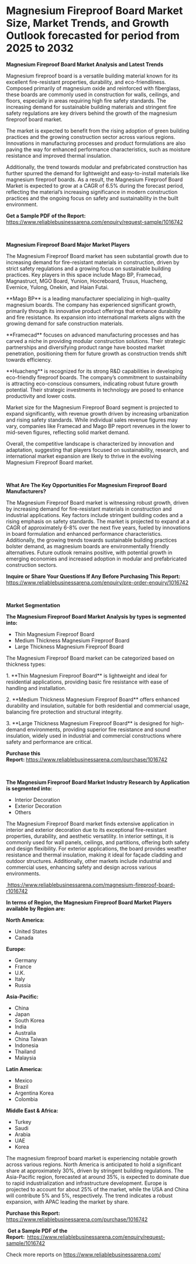 <p><h1>Magnesium Fireproof Board Market Size, Market Trends, and Growth Outlook forecasted for period from 2025 to 2032</h1></p><p><strong>Magnesium Fireproof Board Market Analysis and Latest Trends</strong></p>
<p><p>Magnesium fireproof board is a versatile building material known for its excellent fire-resistant properties, durability, and eco-friendliness. Composed primarily of magnesium oxide and reinforced with fiberglass, these boards are commonly used in construction for walls, ceilings, and floors, especially in areas requiring high fire safety standards. The increasing demand for sustainable building materials and stringent fire safety regulations are key drivers behind the growth of the magnesium fireproof board market.</p><p>The market is expected to benefit from the rising adoption of green building practices and the growing construction sector across various regions. Innovations in manufacturing processes and product formulations are also paving the way for enhanced performance characteristics, such as moisture resistance and improved thermal insulation.</p><p>Additionally, the trend towards modular and prefabricated construction has further spurred the demand for lightweight and easy-to-install materials like magnesium fireproof boards. As a result, the Magnesium Fireproof Board Market is expected to grow at a CAGR of 6.5% during the forecast period, reflecting the material’s increasing significance in modern construction practices and the ongoing focus on safety and sustainability in the built environment.</p></p>
<p><strong>Get a Sample PDF of the Report:&nbsp;</strong> <a href="https://www.reliablebusinessarena.com/enquiry/request-sample/1016742?utm_campaign=3586&utm_medium=2&utm_source=Github&utm_content=ia&utm_term=02042025&utm_id=magnesium-fireproof-board">https://www.reliablebusinessarena.com/enquiry/request-sample/1016742</a></p>
<p>&nbsp;</p>
<p><strong>Magnesium Fireproof Board Major Market Players</strong></p>
<p><p>The Magnesium Fireproof Board market has seen substantial growth due to increasing demand for fire-resistant materials in construction, driven by strict safety regulations and a growing focus on sustainable building practices. Key players in this space include Mago BP, Framecad, Magnastruct, MGO Board, Yunion, Hocreboard, Trusus, Huacheng, Evernice, Yulong, Onekin, and Haian Futai.</p><p>**Mago BP** is a leading manufacturer specializing in high-quality magnesium boards. The company has experienced significant growth, primarily through its innovative product offerings that enhance durability and fire resistance. Its expansion into international markets aligns with the growing demand for safe construction materials.</p><p>**Framecad** focuses on advanced manufacturing processes and has carved a niche in providing modular construction solutions. Their strategic partnerships and diversifying product range have boosted market penetration, positioning them for future growth as construction trends shift towards efficiency.</p><p>**Huacheng** is recognized for its strong R&D capabilities in developing eco-friendly fireproof boards. The company’s commitment to sustainability is attracting eco-conscious consumers, indicating robust future growth potential. Their strategic investments in technology are posed to enhance productivity and lower costs.</p><p>Market size for the Magnesium Fireproof Board segment is projected to expand significantly, with revenue growth driven by increasing urbanization and rising safety standards. While individual sales revenue figures may vary, companies like Framecad and Mago BP report revenues in the lower to mid-seven figures, reflecting solid market demand.</p><p>Overall, the competitive landscape is characterized by innovation and adaptation, suggesting that players focused on sustainability, research, and international market expansion are likely to thrive in the evolving Magnesium Fireproof Board market.</p></p>
<p>&nbsp;</p>
<p><strong>What Are The Key Opportunities For Magnesium Fireproof Board Manufacturers?</strong></p>
<p><p>The Magnesium Fireproof Board market is witnessing robust growth, driven by increasing demand for fire-resistant materials in construction and industrial applications. Key factors include stringent building codes and a rising emphasis on safety standards. The market is projected to expand at a CAGR of approximately 6-8% over the next five years, fueled by innovations in board formulation and enhanced performance characteristics. Additionally, the growing trends towards sustainable building practices bolster demand, as magnesium boards are environmentally friendly alternatives. Future outlook remains positive, with potential growth in emerging economies and increased adoption in modular and prefabricated construction sectors.</p></p>
<p><strong>Inquire or Share Your Questions If Any Before Purchasing This Report:</strong> <a href="https://www.reliablebusinessarena.com/enquiry/pre-order-enquiry/1016742?utm_campaign=3586&utm_medium=2&utm_source=Github&utm_content=ia&utm_term=02042025&utm_id=magnesium-fireproof-board">https://www.reliablebusinessarena.com/enquiry/pre-order-enquiry/1016742</a></p>
<p>&nbsp;</p>
<p><strong>Market Segmentation</strong></p>
<p><strong>The Magnesium Fireproof Board Market Analysis by types is segmented into:</strong></p>
<p><ul><li>Thin Magnesium Fireproof Board</li><li>Medium Thickness Magnesium Fireproof Board</li><li>Large Thickness Magnesium Fireproof Board</li></ul></p>
<p><p>The Magnesium Fireproof Board market can be categorized based on thickness types: </p><p>1. **Thin Magnesium Fireproof Board** is lightweight and ideal for residential applications, providing basic fire resistance with ease of handling and installation. </p><p>2. **Medium Thickness Magnesium Fireproof Board** offers enhanced durability and insulation, suitable for both residential and commercial usage, balancing fire protection and structural integrity.</p><p>3. **Large Thickness Magnesium Fireproof Board** is designed for high-demand environments, providing superior fire resistance and sound insulation, widely used in industrial and commercial constructions where safety and performance are critical.</p></p>
<p><strong>Purchase this Report:&nbsp;</strong><a href="https://www.reliablebusinessarena.com/purchase/1016742?utm_campaign=3586&utm_medium=2&utm_source=Github&utm_content=ia&utm_term=02042025&utm_id=magnesium-fireproof-board">https://www.reliablebusinessarena.com/purchase/1016742</a></p>
<p>&nbsp;</p>
<p><strong>The Magnesium Fireproof Board Market Industry Research by Application is segmented into:</strong></p>
<p><ul><li>Interior Decoration</li><li>Exterior Decoration</li><li>Others</li></ul></p>
<p><p>The Magnesium Fireproof Board market finds extensive application in interior and exterior decoration due to its exceptional fire-resistant properties, durability, and aesthetic versatility. In interior settings, it is commonly used for wall panels, ceilings, and partitions, offering both safety and design flexibility. For exterior applications, the board provides weather resistance and thermal insulation, making it ideal for façade cladding and outdoor structures. Additionally, other markets include industrial and commercial uses, enhancing safety and design across various environments.</p></p>
<p><a href="https://www.reliablebusinessarena.com/magnesium-fireproof-board-r1016742?utm_campaign=3586&utm_medium=2&utm_source=Github&utm_content=ia&utm_term=02042025&utm_id=magnesium-fireproof-board">&nbsp;https://www.reliablebusinessarena.com/magnesium-fireproof-board-r1016742</a></p>
<p><strong>In terms of Region, the Magnesium Fireproof Board Market Players available by Region are:</strong></p>
<p>
    <p> <strong> North America: </strong>
        <ul>
            <li>United States</li>
            <li>Canada</li>
        </ul>
        </p> 
    <p> <strong> Europe: </strong>
        <ul>
            <li>Germany</li>
            <li>France</li>
            <li>U.K.</li>
            <li>Italy</li>
            <li>Russia</li>
        </ul>
        </p> 
    <p> <strong> Asia-Pacific: </strong>
        <ul>
            <li>China</li>
            <li>Japan</li>
            <li>South Korea</li>
            <li>India</li>
            <li>Australia</li>
            <li>China Taiwan</li>
            <li>Indonesia</li>
            <li>Thailand</li>
            <li>Malaysia</li>
        </ul>
        </p> 
    <p> <strong> Latin America: </strong>
        <ul>
            <li>Mexico</li>
            <li>Brazil</li>
            <li>Argentina Korea</li>
            <li>Colombia</li>
        </ul>
        </p> 
    <p> <strong> Middle East & Africa: </strong>
        <ul>
            <li>Turkey</li>
            <li>Saudi</li>
            <li>Arabia</li>
            <li>UAE</li>
            <li>Korea</li>
        </ul>
    </p>
    </p>
<p><p>The magnesium fireproof board market is experiencing notable growth across various regions. North America is anticipated to hold a significant share at approximately 30%, driven by stringent building regulations. The Asia-Pacific region, forecasted at around 35%, is expected to dominate due to rapid industrialization and infrastructure development. Europe is projected to account for about 25% of the market, while the USA and China will contribute 5% and 5%, respectively. The trend indicates a robust expansion, with APAC leading the market by share.</p></p>
<p><strong>Purchase this Report: </strong><a href="https://www.reliablebusinessarena.com/purchase/1016742?utm_campaign=3586&utm_medium=2&utm_source=Github&utm_content=ia&utm_term=02042025&utm_id=magnesium-fireproof-board">https://www.reliablebusinessarena.com/purchase/1016742</a></p>
<p>&nbsp;<strong>Get a Sample PDF of the Report:&nbsp;&nbsp;</strong><a href="https://www.reliablebusinessarena.com/enquiry/request-sample/1016742?utm_campaign=3586&utm_medium=2&utm_source=Github&utm_content=ia&utm_term=02042025&utm_id=magnesium-fireproof-board">https://www.reliablebusinessarena.com/enquiry/request-sample/1016742</a></p>
<p><strong></strong></p>
<p>Check more reports on <a href="https://www.reliablebusinessarena.com/?utm_campaign=3586&utm_medium=2&utm_source=Github&utm_content=ia&utm_term=02042025&utm_id=magnesium-fireproof-board">https://www.reliablebusinessarena.com/</a></p>